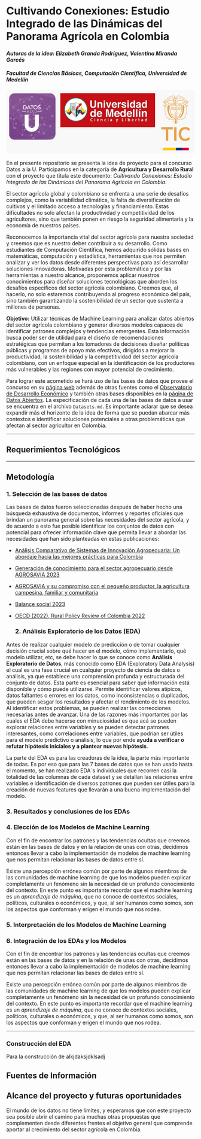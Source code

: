 # **Cultivando Conexiones: Estudio Integrado de las Dinámicas del Panorama Agrícola en Colombia**

#### ***Autoras de la idea: Elizabeth Granda Rodríguez, Valentina Miranda Garcés***
#### ***Facultad de Ciencias Básicas, Computación Científica, Universidad de Medellín***

![Logos de GitHub](logos_github.jpg)


En el presente repositorio se presenta la idea de proyecto para el concurso Datos a la U. Participamos en la categoría de **Agricultura y Desarrollo Rural** con el proyecto que titula este documento: *Cultivando Conexiones: Estudio Integrado de las Dinámicas del Panorama Agrícola en Colombia*. 

El sector agrícola global y colombiano se enfrenta a una serie de desafíos complejos, como la variabilidad climática, la falta de diversificación de cultivos y el limitado acceso a tecnologías y financiamiento. Estas dificultades no solo afectan la productividad y competitividad de los agricultores, sino que también ponen en riesgo la seguridad alimentaria y la economía de nuestros países.

Reconocemos la importancia vital del sector agrícola para nuestra sociedad y creemos que es nuestro deber contribuir a su desarrollo. Como estudiantes de Computación Científica, hemos adquirido sólidas bases en matemáticas, computación y estadística, herramientas que nos permiten analizar y ver los datos desde diferentes perspectivas para así desarrollar soluciones innovadoras. Motivadas por esta problemática y por las herramientas a nuestro alcance, proponemos aplicar nuestros conocimientos para diseñar soluciones tecnológicas que aborden los desafíos específicos del sector agrícola colombiano. Creemos que, al hacerlo, no solo estaremos contribuyendo al progreso económico del país, sino también garantizando la sostenibilidad de un sector que sustenta a millones de personas.

**Objetivo:** Utilizar técnicas de Machine Learning para analizar datos abiertos del sector agrícola colombiano y generar diversos modelos capaces de identificar patrones complejos y tendencias emergentes. Esta información busca poder ser de utilidad para el diseño de recomendaciones estratégicas que permitan a los tomadores de decisiones diseñar políticas públicas y programas de apoyo más efectivos, dirigidos a mejorar la productividad, la sostenibilidad y la competitividad del sector agrícola colombiano, con un enfoque especial en la identificación de los productores más vulnerables y las regiones con mayor potencial de crecimiento.


Para lograr este acometido se hará uso de las bases de datos que provee el concurso en su [página web](https://www.datos.gov.co/Ciencia-Tecnolog-a-e-Innovaci-n/Conjunto-de-datos-concurso-Datos-a-la-U-2024/bbf6-qe46/about_data) además de otras fuentes como el [Observatorio de Desarrollo Económico](https://observatorio.desarrolloeconomico.gov.co/) y también otras bases disponibles en la [página de Datos Abiertos](https://www.datos.gov.co/browse?sortBy=newest&utf8=%E2%9C%93). La especificación de cada una de las bases de datos a usar se encuentra en el archivo `Datasets.md`.  Es importante aclarar que se desea expandir más el horizonte de la idea de forma que se puedan abarcar más contextos e identificar soluciones potenciales a otras problemáticas que afectan al sector agricultor en Colombia.

---
## **Requerimientos Tecnológicos**

---
## **Metodología**

### 1. Selección de las bases de datos

Las bases de datos fueron seleccionadas después de haber hecho una búsqueda exhaustiva de documentos, informes y reportes oficiales que brindan un panorama general sobre las necesidades del sector agrícola, y de acuerdo a esto fue posible identificar los conjuntos de datos con potencial para ofrecer información clave que permita llevar a abordar las necesidades que han sido planteadas en estas publicaciones:

- [Análisis Comparativo de Sistemas de Innovación Agropecuaria: Un abordaje hacia las mejores prácticas para Colombia](http://hdl.handle.net/20.500.12324/40195)
- [Generación de conocimiento para el sector agropecuario desde AGROSAVIA 2023](http://hdl.handle.net/20.500.12324/39006)
- [AGROSAVIA y su compromiso con el pequeño productor, la agricultura campesina, familiar y comunitaria](http://hdl.handle.net/20.500.12324/37360)
- [Balance social 2023](http://hdl.handle.net/20.500.12324/39036)
- [OECD (2022), Rural Policy Review of Colombia 2022](https://doi.org/10.1787/c26abeb4-en)

  ### 2. Análisis Exploratorio de los Datos (EDA)

Antes de realizar cualquier modelo de predicción o de tomar cualquier decisión crucial sobre qué hacer en el modelo, cómo implementarlo, qué modelo utilizar, etc, se debe hacer lo que se conoce como **Análisis Exploratorio de Datos**, más conocido como EDA (Exploratory Data Analysis) el cual es una fase crucial en cualquier proyecto de ciencia de datos o análisis, ya que establece una comprensión profunda y estructurada del conjunto de datos. Esta parte es esencial para saber qué información está disponible y cómo puede utilizarse. Permite identificar valores atípicos, datos faltantes o errores en los datos, como inconsistencias o duplicados, que pueden sesgar los resultados y afectar el rendimiento de los modelos. Al identificar estos problemas, se pueden realizar las correcciones necesarias antes de avanzar. Una de las razones más importantes por las cuales el EDA debe hacerse con minuciosidad es que acá se pueden explorar relaciones entre variables y se pueden detectar patrones interesantes, como correlaciones entre variables, que podrían ser útiles para el modelo predictivo o análisis, lo que por ende **ayuda a verificar o refutar hipótesis iniciales y a plantear nuevas hipótesis**. 

La parte del EDA es para las creadoras de la idea, la parte más importante de todas. Es por eso que para las 7 bases de datos que se han usado hasta el momento, se han realizado EDA´s individuales que recorren casi la totalidad de las columnas de cada dataset y se detallan las relaciones entre variables e identificación de diversos patrones que pueden ser útiles para la creación de nuevas features que llevarán a una buena implementación del modelo.

### 3. Resultados y conclusiones de los EDAs


### 4. Elección de los Modelos de Machine Learning

Con el fin de encontrar los patrones y las tendencias ocultas que creemos están en las bases de datos y en la relación de unas con otras, decidimos entonces llevar a cabo la implementación de modelos de machine learning que nos permitan relacionar las bases de datos entre sí. 

Existe una percepción errónea común por parte de algunos miembros de las comunidades de machine learning de que los modelos pueden explicar completamente un fenómeno sin la necesidad de un profundo conocimiento del contexto. En este punto es importante recordar que el machine learning es un *aprendizaje de máquina*, que no conoce de contextos sociales, políticos, culturales o económicos, y que, al ser humanos como somos, son los aspectos que conforman y erigen el mundo que nos rodea.


### 5. Interpretación de los Modelos de Machine Learning

### 6. Integración de los EDAs y los Modelos

Con el fin de encontrar los patrones y las tendencias ocultas que creemos están en las bases de datos y en la relación de unas con otras, decidimos entonces llevar a cabo la implementación de modelos de machine learning que nos permitan relacionar las bases de datos entre sí. 

Existe una percepción errónea común por parte de algunos miembros de las comunidades de machine learning de que los modelos pueden explicar completamente un fenómeno sin la necesidad de un profundo conocimiento del contexto. En este punto es importante recordar que el machine learning es un *aprendizaje de máquina*, que no conoce de contextos sociales, políticos, culturales o económicos, y que, al ser humanos como somos, son los aspectos que conforman y erigen el mundo que nos rodea.

---

### **Construcción del EDA**

Para la construcción de alkjdaksjdklsadj


## **Fuentes de Información**

## Alcance del proyecto y futuras oportunidades

El mundo de los datos no tiene límites, y esperamos que con este proyecto sea posible abrir el camino para muchas otras propuestas que complementen desde diferentes frentes el objetivo general que comprende aportar al crecimiento del sector agrícola en Colombia. 

